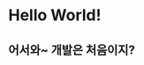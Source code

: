 # Hello World!
## 어서와~ 개발은 처음이지?

<script src="https://gist.github.com/ma-non-troppo/84928126d3b6897714628e2b618b1b18.js"></script>
